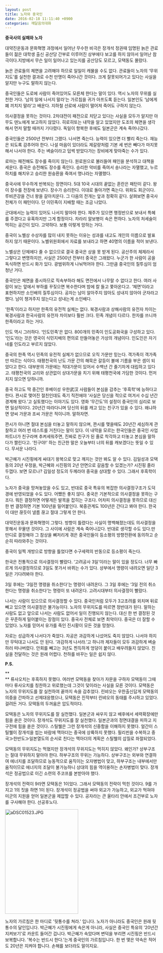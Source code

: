 ```yaml
---
layout: post
title: 노자와 중국인
date: 2016-02-18 11:11:40 +0900
categories: 깨달음의대화
---
```

**중국사의 실패와 노자**

  


대약진운동과 문화혁명 과정에서 일어난 무수한 비극은 장개석 정권때 임명된 늙은 관료들이 젊은 대학생 출신 공산당 간부로 이루어진 상부에다 보고를 하지 않아서 일어난 참극이다.지방에서 무슨 일이 일어나고 있는지를 공산당도 모르고, 모택동도 몰랐다.

  


늙은 관료들의 체면을 고려해야 하므로 일일이 캐물을 수도 없다. 관료들이 노자의 ‘무위지도’를 실천한 결과로 수천 만명이 죽어나간 것이다. 크게 잘못되어가고 있다는 사실을 알지만 누구도 말하지 않는다.

  


중국인들은 도로에 사람이 죽어있어도 모른체 한다는 말이 있다. 역시 노자의 무위를 실천한 거다. ‘남의 일에 나서지 말라’는 가르침을 귀가 아프도록 듣는다. 일본인도 ‘남에게 폐 끼치지 말라’고 배운다. 지하철 선로에 사람이 떨어져 죽어도 구하지 않는다. 

  


의사결정을 못하는 것이다. 2차대전이 패전으로 치닫고 있다는 사실을 모두가 알지만 아무도 덴노에게 보고하지 않았다. 히로히또는 내막을 알고 있었지만 도조의 체면을 생각해서 먼저 말할 때까지 기다렸다. 독일이 항복한 후에도 일본군은 계속 죽어나갔다. 

  


중국인들은 2500년 전부터 그랬다. 나서면 죽는다. 능력이 있으면 더 빨리 죽는다. 재능은 되도록 감추어야 한다. 나설 마음이 있더라도 제갈량처럼 기본 세 번은 빼다가 마지못해서 나서야 한다. 주는 벼슬이라고 덥썩 받았다가는 장비에게 맞아죽는 수가 있다.

  


로마는 패전해도 장수를 죽이지 않는다. 원로원으로 불러들여 패인을 분석하고 대책을 세운다. 중국은 승전해도 장수를 죽인다. 승리한 악비를 죽여서 송나라는 자멸했고, 누르하치를 해치우고 승리한 원숭환을 죽여서 명나라는 자멸했다. 

  


중국사에 무수하게 반복되는 장면이다. 5대 10국 시대의 끝없는 혼란은 패턴이 같다. 왕이 장수를 전장에 보낸다. 장수가 승리한다. 이대로 돌아가면 죽는다. 위화도 회군이다. 루비콘강을 건너 왕을 갈아치운다. 그 다음의 전개는 앞과 정확히 같다. 살펴보면 중국사 전체가 이 패턴이다. 단 이민족이 지배할 때는 조금 나았다. 

  


군대에서는 능력이 있어도 나서지 말아야 한다. 재주가 있으면 행정반으로 보내서 특혜를 주겠다고 유혹하지만 그게 함정이다. 차라리 알보병이 속은 편하다. 노자의 처세술이 먹히는 공간이 있다. 고약하다. 보통 이렇게 망하는 거다. 

  


중국이 노벨상 수상자를 많이 내지 못하는 이유는 성과를 내고도 개인의 이름으로 발표하지 않기 때문이다. 노벨위원회에서 자료를 보내라고 하면 40명의 이름을 적어 보낸다. 

  


노벨상은 단체에다 줄 수 없으므로 결국 중국은 상을 못 받게 된다. 공산주의 체제라서 그렇다고 변명하지만, 사실은 2500년 전부터 중국은 그래왔다. 누군가 한 사람이 공을 독식하면 반드시 화가 있다. 광범위하게 나눠먹어야 한다. 그만큼 중국인의 질투심이 엄청난 거다. 

  


중국인은 체면을 중시하므로 직속부하라 해도 면전에서 나무랄 수 없다고 한다. 여러 사람이 보는 앞에서 부하를 꾸짖으면 복수한다며 밤에 칼 들고 쫓아온다고. ‘체면’이라고 표현하지만 소인배의 질투심이다. 공자는 남이 알아주지 않아도 성내지 않아야 군자라고 했다. 남이 챙겨주지 않는다고 성내는게 소인배다.

  


‘한족’이라고 하지만 한족의 유전적 실체는 없다. 북경사람과 상해사람의 유전자 차이는 북경사람과 한국사람의 유전자 차이보다 훨씬 크다. 민족 개념이 다르다. 한자를 쓰니까 한족이라고 하는 거다. 

  


인도 역시 그러하다. ‘인도민족’은 없다. 800개의 민족이 인도공화국을 구성하고 있다. ‘인도’라는 것은 영국이 식민지배의 편의로 만들어놓은 가상의 개념이다. 인도인은 자기네를 인도라고 부르지 않았다. 

  


중국의 한족 역시 민족의 유전적 실체가 없으므로 오직 가문만 믿는다. 객가족이 객가족만 따르는 식이다. 태평천국의 난도 가문 간의 해묵은 갈등이 불에 기름을 부은 셈이 되었다고 한다. 대부분의 가문에는 적대가문이 있어서 수백년 간 줄기차게 대립하고 있다고. 태평천국의 교리와 상관없이 상대가문을 치기 위해 태평천국에 가담한 것이다. 먼저 치지 않으면 당하니까.

  


중국 하고도 딱 중간인 후베이성 우한武汉 사람들이 본심을 감추는 ‘후흑학’에 능하다고 한다. 꽌시로 맺어진 절친인데도 죽기 직전에야 ‘사실은 당신을 적으로 여겨서 수십 년간 경계해 왔다.’고 실토했다는 이야기도 있다. 영화 ‘무간도’의 설정이 중국인의 심리로 보면 일상적이다. 20년간 따라다니며 당신의 뒤를 캐고 있는 친구가 있을 수 있다. 왜냐하면 양씨 가문과 조씨 가문은 적이니까. 말하자면.

  


꽌시가 아니면 절대 본심을 터놓고 말하지 않으며, 꽌시를 맺을때도 20년간 세심하게 관찰하고 여러 번 테스트를 거친다는 말이 있다. 이 내막을 모르는 한국인들은 중국인 사업 파트너가 친구라며 추켜세워주면, 진짜로 친구가 된 줄로 착각하고 터놓고 본심을 말하다가 짤린다고. ‘친구야!’ 하는 친근한 말은 오늘부터 너의 뒤를 캐보겠다는 뜻일 수 있다. 무서운 나라다. 

  


박근혜가 시진핑에게 싸대기 왕복으로 맞고 깨지는 것만 봐도 알 수 있다. 김일성과 모택동의 20년 우정을, 박근혜와 시진핑의 2년 안면으로 갈음할 수 있겠는가? 시진핑 졸라 두껍다. 보면 모르나? 김일성 정도의 두께라야 중국을 상대할 수 있다. 그래서 후흑학이다. 

  


노자가 중국을 망쳐놓았을 수도 있고, 반대로 중국 특유의 복잡한 의사결정구조가 도덕경에 반영되었을 수도 있다. 어쨌든 좋지 않다. 중국은 기본적으로 의사결정을 못하는 구조다. 뭐든 결정하면 어떻게든 발목을 잡히는 구조다. 어차피 의사결정을 못하므로 대신 한 번 결정하면 기본 100년을 밀어붙인다. 북중관계도 100년은 간다고 봐야 한다. 한국이 대만 끊듯이 낼름 끊고 절대 그렇게 안 한다.

  


대약진운동과 문화혁명이 그렇다. 방향이 틀렸다는 사실이 명백해졌는데도 의사결정을 못해서 꾸물댄 것이다. 그 사이에 사람은 계속 죽어나갔다. 반대로 생각할 수도 있다.만만디로 결정해야 그 참상을 뼈저리게 겪은 중국인들이 등소평의 방향전환에 동의하고 순순히 따라와주는 것이다.

  


중국이 일찍 개방으로 방향을 틀었다면 수구세력의 반동으로 등소평이 죽는다.

  


한국은 전통적으로 의사결정이 빨랐다. ‘고려공사 3일’이라는 말이 있을 정도다. 너무 빠르게 의사결정하므로 3일도 못가서 바뀌는 수가 있다. 상부에서 명령이 내려오면 일단 3일은 기다려봐야 한다. 

  


3일 후에는 ‘3일전 명령을 취소한다’는 명령이 내려온다. 그 3일 후에는 ‘3일 전의 취소한다는 명령을 취소한다’는 명령이 또 내려온다. 고려시대부터 의사결정이 빨랐다. 

  


나서는 사람이 있으므로 의사결정할 수 있다. 중국인처럼 모두가 3고초려를 외치며 뒤로 빼고 있으면 의사결정은 불가능이다. 노자의 무위지도를 따르면 정반대가 된다. 말하는 사람도 없고 앞으로 나서는 사람도 없어서 일이 진행되지 않는다. 대신 한 번 결정된 것은 꾸준하게 밀어붙이는 장점이 있다. 중국사 전체로 보면 최악이다. 중국은 더 잘할 수 있었다. 노자를 믿어서 유가를 죽인 진시황이 모든 것을 망쳤다.

  


자로는 성급하게 나서다가 죽었다. 자공은 과감하게 나섰어도 죽지 않았다. 나서야 하지만 무턱대고 나서도 안 된다. ‘과감하게 나서라.’고 하니까 제자들이 모두 과감하게 벼슬하러 떠나버렸다. 안회를 빼고는 3년도 찐득하게 엉덩이 붙이고 배우려들지 않았다. 진실을 전달하는 것은 원래 어렵다. 천하를 바꾸는 일은 쉽지 않다.



  


**P.S.**

**  
** 류사오치는 후흑하지 못했다. 여러번 모택동을 찾아가 자문을 구하자 모택동이 그때마다 류사오치를 칭찬하고 위로했는데 그것이 덫이라는 사실을 모른 것이다. 모택동은 노자의 무위지도를 잘 실천하여 끝까지 속을 감추었다. 린뱌오는 우한출신답게 모택동의 의중을 간파하고 선제대응했으나, 모택동은 진작부터 린뱌오의 동태를 주시하고 있었다. 걸려든 거다. 모택동의 두꺼움은 압도적이다.

  


모택동은 노자의 무위지도를 잘 실천했다. 일본군과 싸우지 않고 배후에서 세력확장에만 힘을 쏟은 것이다. 장개석도 무위지도를 잘 실천했다. 일본군과의 정면대결을 피하고 지구전에 힘을 쏟은 것이다. 스틸웰은 그런 장개석의 신중함을 이해하지 못했다. 얼간이 스틸웰이 장개석을 씹는 바람에 맥아더는 중국에 상륙하지 못했다. 필리핀을 수복하고 중국≫한반도≫일본열도의 순서로 친다는 맥아더의 계획은 스틸웰의 삽질로 좌절되었다. 

  


모택동의 무위지도는 먹혔지만 장개석의 무위지도는 먹히지 않았다. 왜인가? 상부구조는 절대 무위하지 말아야 한다. 하부구조의 무위는 가능하다. 상부구조는 외부와 연결하여 에너지를 조달하므로 능동적으로 움직이는 오자병법이 맞고, 하부구조는 내부에서만 움직이므로 에너지의 조달이 불가능하니 상대의 힘을 역이용하는 손자병법이 맞다. 장개석은 정공법으로 이긴 소련의 주코프를 본받아야 했다. 

  


장개석의 전력이 9라면 모택동은 1이었다. 그래서 모택동의 전략이 먹힌 것이다. 9를 가지고 1의 짓을 하면 1이 된다. 장개석이 정공법을 써야 외교가 가능하고, 외교가 먹혀야 미군의 지원을 얻어 일본군을 제압할 수 있다. 공자라는 큰 울타리 안에서 조건부로 노자를 구사해야 한다. 선공후노다.   


  


  



 <img src="assets/attach/images/198/286/676/aDSC01523.JPG" alt="aDSC01523.JPG" width="240" height="342" /> 

  


노자의 가르침은 한 마디로 '뒷통수를 쳐라.' 입니다. 노자가 아니라도 중국인은 원래 뒷통수의 달인입니다. 박근혜가 시진핑에게 속은게 아니라, 사실은 중국인 특유의 '20년간 지켜보기'로 카운트 들어간 겁니다. 박근혜가 속았다며 변덕을 부리면 시진핑은 반드시 보복합니다. '복수는 반드시 한다.'는게 중국인의 가르침입니다. 한 번 맺은 약속은 적어도 20년은 지켜야 합니다. 손해를 보더라도 말이지요.
